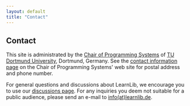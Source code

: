 ```yaml
---
layout: default
title: "Contact"
---
```


## Contact

This site is administrated by the [Chair of Programming Systems](http://ls5-www.cs.tu-dortmund.de/) of [TU Dortmund University](http://www.tu-dortmund.de/), Dortmund, Germany.
See the [contact information page](http://ls5-www.cs.tu-dortmund.de/cms/en/contact/index.shtml) on the Chair of Programming Systems' web site for postal address and phone number.

For general questions and discussions about LearnLib, we encourage you to use our [discussions page](https://github.com/LearnLib/learnlib/discussions).
For any inquiries you deem not suitable for a public audience, please send an e-mail to [info(at)learnlib.de](mailto:info(at)learnlib.de).
